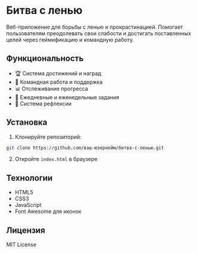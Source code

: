 # Битва с ленью

Веб-приложение для борьбы с ленью и прокрастинацией. Помогает пользователям преодолевать свои слабости и достигать поставленных целей через геймификацию и командную работу.

## Функциональность

- 🏆 Система достижений и наград
- 👥 Командная работа и поддержка
- 📊 Отслеживание прогресса
- 🎯 Ежедневные и еженедельные задания
- 💭 Система рефлексии

## Установка

1. Клонируйте репозиторий:
```bash
git clone https://github.com/ваш-юзернейм/битва-с-ленью.git
```

2. Откройте `index.html` в браузере

## Технологии

- HTML5
- CSS3
- JavaScript
- Font Awesome для иконок

## Лицензия

MIT License 